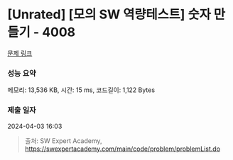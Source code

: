 # [Unrated] [모의 SW 역량테스트] 숫자 만들기 - 4008 

[문제 링크](https://swexpertacademy.com/main/code/problem/problemDetail.do?contestProbId=AWIeRZV6kBUDFAVH) 

### 성능 요약

메모리: 13,536 KB, 시간: 15 ms, 코드길이: 1,122 Bytes

### 제출 일자

2024-04-03 16:03



> 출처: SW Expert Academy, https://swexpertacademy.com/main/code/problem/problemList.do